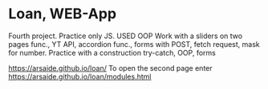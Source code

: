 # Loan, WEB-App
Fourth project. Practice only JS. USED OOP
Work with a sliders on two pages func., YT API, accordion func., forms with POST, fetch request, mask for number.
Practice with a construction try-catch, OOP, forms


https://arsaide.github.io/loan/
To open the second page enter https://arsaide.github.io/loan/modules.html
